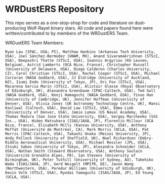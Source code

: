 # WRDustERS Repository

This repo serves as a one-stop-shop for code and literature on dust-producing Wolf-Rayet binary stars. All code and papers found here were written/contributed to by members of the WRDustERS Team.

WRDustERS Team Members:

    Ryan Lau (IPAC, USA; PI), Matthew Hankins (Arkansas Tech University, USA), Joel Sánchez-Bermúdez (UNAM, MX), Anand Sivaramakrishnan (STScI, USA), Deepashri Thatte (STScI, USA), Ioannis Argyriou (KU Leuven, Belgium), Astrid Lamberts (OCA Nice, France), Christopher Russell (University of Delaware, USA), Diego Calderon (Charles University, CZ), Carol Christian (STScI, USA), Rachel Cooper (STScI, USA), Michael Corcoran (NASA Goddard, USA), JJ Eldridge (University of Auckland, NZ), Izumi Endo (University of Tokyo, JP), Ori Fox (STScI, USA), Macarena Garcia Marin (STScI, USA), Alistair Glasse (Royal Observatory of Edinburgh, UK), Alexandra Greenbaum (IPAC-Caltech, USA), Ted Gull (NASA Goddard, USA), Kenji Hamaguchi (NASA Goddard, USA), Yinuo Han (University of Cambridge, UK), Jennifer Hoffman (Univerisity of Denver, USA), Olivia Jones (UK Astronomy Technology Centre, UK), Mansi Kasliwal (Caltech, USA), David Law (STScI, USA), Emma Lieb (Univerisity of Denver, USA), Jamie Lomax (US Naval Academy, USA), Thomas Madura (San Jose State University, USA), Sergey Marchenko (SSS Inc., USA), Hideo Matsuhara (ISAS/JAXA, JP), Florentin Millour (OCA Nice, France), Elisabeth Mills (Kansas University, USA), Anthony Moffat (Université de Montréal, CA), Mark Morris (UCLA, USA), Pat Morris (IPAC-Caltech, USA), Takashi Onaka (Meisei University, JP), Andy Pollock (University of Sheffield, UK), Noel Richardson (Embry-Riddle Aeronautical University, USA), Michael Ressler (JPL, USA), Itsuki Sakon (University of Tokyo, JP), Alexandra Schneider (UCLA, USA), Nathan Smith (Steward Observatory, USA), Anthony Soulain (Université Grenoble Alpes, FR), Ian Stevens (University of Birmingham, UK), Peter Tuthill (University of Sydney, AU), Takehiko Wada (ISAS/JAXA, JP), Gerd Weigelt (MPIfR, DE), Jason Wang (Northwestern, USA), Peredur Williams (University of Edinburgh, UK), Kevin Volk (STScI, USA), Ryodai Yamaguchi (ISAS/JAXA, JP), Ed Young (UCLA, USA).
